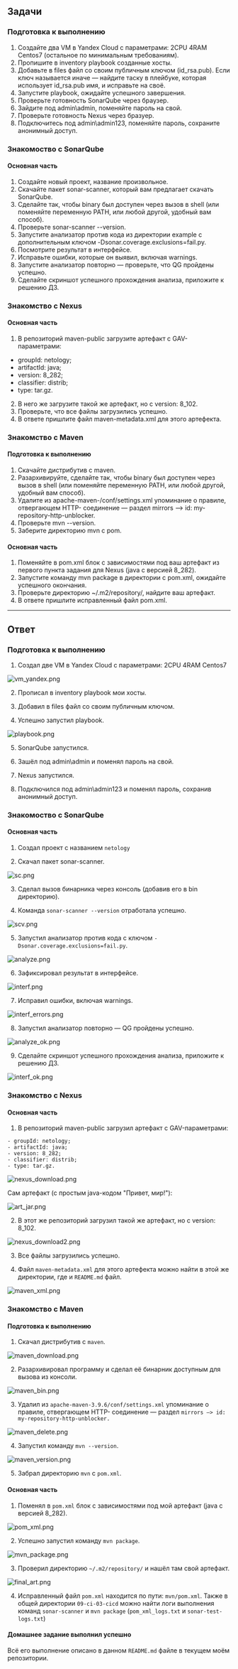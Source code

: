## Задачи

### Подготовка к выполнению

1. Создайте два VM в Yandex Cloud с параметрами: 2CPU 4RAM Centos7 (остальное по минимальным требованиям).
2. Пропишите в inventory playbook созданные хосты.
3. Добавьте в files файл со своим публичным ключом (id_rsa.pub). Если ключ называется иначе — найдите таску в плейбуке, которая использует id_rsa.pub имя, и исправьте на своё.
4. Запустите playbook, ожидайте успешного завершения.
5. Проверьте готовность SonarQube через браузер.
6. Зайдите под admin\admin, поменяйте пароль на свой.
7. Проверьте готовность Nexus через бразуер.
8. Подключитесь под admin\admin123, поменяйте пароль, сохраните анонимный доступ.

### Знакомоство с SonarQube

#### Основная часть

1. Создайте новый проект, название произвольное.
2. Скачайте пакет sonar-scanner, который вам предлагает скачать SonarQube.
3. Сделайте так, чтобы binary был доступен через вызов в shell (или поменяйте переменную PATH, или любой другой, удобный вам способ).
4. Проверьте sonar-scanner --version.
5. Запустите анализатор против кода из директории example с дополнительным ключом -Dsonar.coverage.exclusions=fail.py.
6. Посмотрите результат в интерфейсе.
7. Исправьте ошибки, которые он выявил, включая warnings.
8. Запустите анализатор повторно — проверьте, что QG пройдены успешно.
9. Сделайте скриншот успешного прохождения анализа, приложите к решению ДЗ.

### Знакомство с Nexus

#### Основная часть

1. В репозиторий maven-public загрузите артефакт с GAV-параметрами:

- groupId: netology;
- artifactId: java;
- version: 8_282;
- classifier: distrib;
- type: tar.gz.

2. В него же загрузите такой же артефакт, но с version: 8_102.
3. Проверьте, что все файлы загрузились успешно.
4. В ответе пришлите файл maven-metadata.xml для этого артефекта.

### Знакомство с Maven

#### Подготовка к выполнению

1. Скачайте дистрибутив с maven.
2. Разархивируйте, сделайте так, чтобы binary был доступен через вызов в shell (или поменяйте переменную PATH, или любой другой, удобный вам способ).
3. Удалите из apache-maven-<version>/conf/settings.xml упоминание о правиле, отвергающем HTTP- соединение — раздел mirrors —> id: my-repository-http-unblocker.
4. Проверьте mvn --version.
5. Заберите директорию mvn с pom.

#### Основная часть

1. Поменяйте в pom.xml блок с зависимостями под ваш артефакт из первого пункта задания для Nexus (java с версией 8_282).
2. Запустите команду mvn package в директории с pom.xml, ожидайте успешного окончания.
3. Проверьте директорию ~/.m2/repository/, найдите ваш артефакт.
4. В ответе пришлите исправленный файл pom.xml.

----------------------------------------------------------------------------------------------------

## Ответ

### Подготовка к выполнению

1. Создал две VM в Yandex Cloud с параметрами: 2CPU 4RAM Centos7

![vm_yandex.png](screenshots/vm_yandex.png)

2. Прописал в inventory playbook мои хосты.

3. Добавил в files файл со своим публичным ключом.

4. Успешно запустил playbook.

![playbook.png](screenshots/playbook.png)

5. SonarQube запустился.

6. Зашёл под admin\admin и поменял пароль на свой.

7. Nexus запустился.

8. Подключился под admin\admin123 и поменял пароль, сохранив анонимный доступ.

### Знакомоство с SonarQube

#### Основная часть

1. Создал проект с названием `netology`

2. Скачал пакет sonar-scanner.

![sc.png](screenshots/sc.png)

3. Сделал вызов бинарника через консоль (добавив его в bin директорию).

4. Команда `sonar-scanner --version` отработала успешно.

![scv.png](screenshots/scv.png)

5. Запустил анализатор против кода с ключом `-Dsonar.coverage.exclusions=fail.py`.

![analyze.png](screenshots/analyze.png)

6. Зафиксировал результат в интерфейсе.

![interf.png](screenshots/interf.png)

7. Исправил ошибки, включая warnings.

![interf_errors.png](screenshots/interf_errors.png)

8. Запустил анализатор повторно — QG пройдены успешно.

![analyze_ok.png](screenshots/analyze_ok.png)

9. Сделайте скриншот успешного прохождения анализа, приложите к решению ДЗ.

![interf_ok.png](screenshots/interf_ok.png)

### Знакомство с Nexus

#### Основная часть

1. В репозиторий maven-public загрузил артефакт с GAV-параметрами:

```
- groupId: netology;
- artifactId: java;
- version: 8_282;
- classifier: distrib;
- type: tar.gz.
```

![nexus_download.png](screenshots/nexus_download.png)

Сам артефакт (с простым java-кодом "Привет, мир!"):

![art_jar.png](screenshots/art_jar.png)

2. В этот же репозиторий загрузил такой же артефакт, но с version: 8_102.

![nexus_download2.png](screenshots/nexus_download2.png)

3. Все файлы загрузились успешно.

4. Файл `maven-metadata.xml` для этого артефекта можно найти в этой же директории, где и `README.md` файл.

![maven_xml.png](screenshots/maven_xml.png)

### Знакомство с Maven

#### Подготовка к выполнению

1. Скачал дистрибутив с `maven`.

![maven_download.png](screenshots/maven_download.png)

2. Разархивировал программу и сделал её бинарник доступным для вызова из консоли.

![maven_bin.png](screenshots/maven_bin.png)

3. Удалил из `apache-maven-3.9.6/conf/settings.xml` упоминание о правиле, отвергающем HTTP- соединение — раздел `mirrors —> id: my-repository-http-unblocker.`

![maven_delete.png](screenshots/maven_delete.png)

4. Запустил команду `mvn --version`.

![maven_version.png](screenshots/maven_version.png)

5. Забрал директорию `mvn` с `pom.xml`.

#### Основная часть

1. Поменял в `pom.xml` блок с зависимостями под мой артефакт (java с версией 8_282).

![pom_xml.png](screenshots/pom_xml.png)

2. Успешно запустил команду `mvn package`.

![mvn_package.png](screenshots/mvn_package.png)

3. Проверил директорию `~/.m2/repository/` и нашёл там свой артефакт.

![final_art.png](screenshots/final_art.png)

4. Исправленный файл `pom.xml` находится по пути: `mvn/pom.xml`. Также в общей директории `09-ci-03-cicd` можно найти логи выполнения команд `sonar-scanner` и `mvn package` (`pom_xml_logs.txt` и `sonar-test-logs.txt`)

#### Домашнее задание выполнил успешно

Всё его выполнение описано в данном `README.md` файле в текущем моём репозитории.
